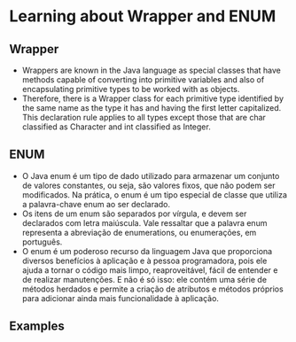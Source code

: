 # Learning about Wrapper and ENUM

## Wrapper
- Wrappers are known in the Java language as special classes that have methods capable of converting into primitive variables and also of encapsulating primitive types to be worked with as objects.
- Therefore, there is a Wrapper class for each primitive type identified by the same name as the type it has and having the first letter capitalized. This declaration rule applies to all types except those that are char classified as Character and int classified as Integer.

## ENUM
- O Java enum é um tipo de dado utilizado para armazenar um conjunto de valores constantes, ou seja, são valores fixos, que não podem ser modificados. Na prática, o enum é um tipo especial de classe que utiliza a palavra-chave enum ao ser declarado.
- Os itens de um enum são separados por vírgula, e devem ser declarados com letra maiúscula. Vale ressaltar que a palavra enum representa a abreviação de enumerations, ou enumerações, em português.
- O enum é um poderoso recurso da linguagem Java que proporciona diversos benefícios à aplicação e à pessoa programadora, pois ele ajuda a tornar o código mais limpo, reaproveitável, fácil de entender e de realizar manutenções. E não é só isso: ele contém uma série de métodos herdados e permite a criação de atributos e métodos próprios para adicionar ainda mais funcionalidade à aplicação.

## Examples 

<!-- ![Example Main](./img/example_1.png) -->
